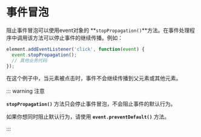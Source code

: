 # 事件冒泡

阻止事件冒泡可以使用event对象的 **`stopPropagation()`**方法。在事件处理程序中调用该方法可以停止事件的继续传播。例如：

```javascript
element.addEventListener('click', function(event) {
  event.stopPropagation();
  // 其他业务代码
});
```

在这个例子中，当元素被点击时，事件不会继续传播到父元素或其他元素。

::: warning 注意

**`stopPropagation()`** 方法只会停止事件冒泡，不会阻止事件的默认行为。

如果你想同时阻止默认行为，请使用 **`event.preventDefault()`** 方法。

:::